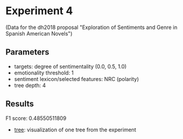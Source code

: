 Experiment 4
==============================================
(Data for the dh2018 proposal "Exploration of Sentiments and Genre in Spanish American Novels") 

## Parameters

* targets: degree of sentimentality (0.0, 0.5, 1.0)
* emotionality threshold: 1
* sentiment lexicon/selected features: NRC (polarity)
* tree depth: 4

## Results

F1 score: 0.48550511809

* [tree](tree): visualization of one tree from the experiment





